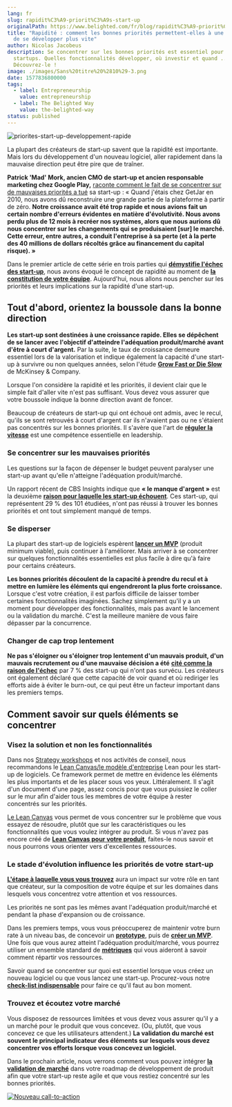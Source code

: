 ```yaml
---
lang: fr
slug: rapidit%C3%A9-priorit%C3%A9s-start-up
originalPath: https://www.belighted.com/fr/blog/rapidit%C3%A9-priorit%C3%A9s-start-up
title: "Rapidité : comment les bonnes priorités permettent-elles à une start-up
  de se développer plus vite"
author: Nicolas Jacobeus
description: Se concentrer sur les bonnes priorités est essentiel pour les
  startups. Quelles fonctionnalités développer, où investir et quand ...
  Découvrez-le !
image: ./images/Sans%20titre%20%2810%29-3.png
date: 1577836800000
tags:
  - label: Entrepreneurship
    value: entrepreneurship
  - label: The Belighted Way
    value: the-belighted-way
status: published
---
```

![priorites-start-up-developpement-rapide](/images/legacy/pUCNdQ2ZuwB72NsToW09W.png)

La plupart des créateurs de start-up savent que la rapidité est importante. Mais lors du développement d'un nouveau logiciel, aller rapidement dans la mauvaise direction peut être pire que de traîner. 

**Patrick 'Mad' Mork, ancien CMO de start-up et ancien responsable marketing chez Google Play,** [raconte comment le fait de se concentrer sur de mauvaises priorités a tué](https://medium.com/swlh/how-speed-kills-products-and-startups-307d513c1fe7) sa start-up : « Quand j'étais chez GetJar en 2010, nous avons dû reconstruire une grande partie de la plateforme à partir de zéro. **Notre croissance avait été trop rapide et nous avions fait un certain nombre d'erreurs évidentes en matière d'évolutivité. Nous avons perdu plus de 12 mois à recréer nos systèmes, alors que nous aurions dû nous concentrer sur les changements qui se produisaient \[sur\] le marché. Cette erreur, entre autres, a conduit l'entreprise à sa perte (et à la perte des 40 millions de dollars récoltés grâce au financement du capital risque). »**

Dans le premier article de cette série en trois parties qui **[démystifie l'échec des start-up](/fr/blog/validation-marche-start-up)**, nous avons évoqué le concept de rapidité au moment de **[la constitution de votre équipe](/fr/blog/rapidite-temps-talents-start-up)**. Aujourd'hui, nous allons nous pencher sur les priorités et leurs implications sur la rapidité d'une start-up.

**Tout d'abord, orientez la boussole dans la bonne direction**
--------------------------------------------------------------

**Les start-up sont destinées à une croissance rapide. Elles se dépêchent de se lancer avec l'objectif d'atteindre l'adéquation produit/marché avant d'être à court d'argent.** Par la suite, le taux de croissance demeure essentiel lors de la valorisation et indique également la capacité d'une start-up à survivre ou non quelques années, selon l'étude **[Grow Fast or Die Slow](https://www.mckinsey.com/industries/high-tech/our-insights/grow-fast-or-die-slow)** de McKinsey & Company.

Lorsque l'on considère la rapidité et les priorités, il devient clair que le simple fait d'aller vite n'est pas suffisant. Vous devez vous assurer que votre boussole indique la bonne direction avant de foncer.

Beaucoup de créateurs de start-up qui ont échoué ont admis, avec le recul, qu'ils se sont retrouvés à court d'argent car ils n'avaient pas ou ne s'étaient pas concentrés sur les bonnes priorités. Il s'avère que l'art de **[réguler la vitesse](https://www.forentrepreneurs.com/why-startups-fail/)** est une compétence essentielle en leadership.

### **Se concentrer sur les mauvaises priorités**

Les questions sur la façon de dépenser le budget peuvent paralyser une start-up avant qu'elle n'atteigne l'adéquation produit/marché.  

Un rapport récent de CBS Insights indique que **« le manque d'argent »** est la deuxième **[raison pour laquelle les start-up échouent](https://www.cbinsights.com/research/startup-failure-reasons-top/)**. Ces start-up, qui représentent 29 % des 101 étudiées, n'ont pas réussi à trouver les bonnes priorités et ont tout simplement manqué de temps.

### **Se disperser**

La plupart des start-up de logiciels espèrent **[lancer un MVP](/fr/blog/avantages-inconvenients-externaliser-developpement-saas)** (produit minimum viable), puis continuer à l'améliorer. Mais arriver à se concentrer sur quelques fonctionnalités essentielles est plus facile à dire qu'à faire pour certains créateurs.

**Les bonnes priorités découlent de la capacité à prendre du recul et à mettre en lumière les éléments qui engendreront la plus forte croissance.** Lorsque c'est votre création, il est parfois difficile de laisser tomber certaines fonctionnalités imaginées. Sachez simplement qu'il y a un moment pour développer des fonctionnalités, mais pas avant le lancement ou la validation du marché. C'est la meilleure manière de vous faire dépasser par la concurrence.

### **Changer de cap trop lentement**

**Ne pas s'éloigner ou s'éloigner trop lentement d'un mauvais produit, d'un mauvais recrutement ou d'une mauvaise décision a été** **[cité comme la raison de l'échec](https://www.cbinsights.com/research/startup-failure-reasons-top/)** par 7 % des start-up qui n'ont pas survécu. Les créateurs ont également déclaré que cette capacité de voir quand et où rediriger les efforts aide à éviter le burn-out, ce qui peut être un facteur important dans les premiers temps.

**Comment savoir sur quels éléments se concentrer**
---------------------------------------------------

### **Visez la solution et non les fonctionnalités**

Dans nos [Strategy workshops](/fr/strategy-workshop) et nos activités de conseil, nous recommandons le [Lean Canvas/le modèle d'entreprise](https://leanstack.com/leancanvas) Lean pour les start-up de logiciels. Ce framework permet de mettre en évidence les éléments les plus importants et de les placer sous vos yeux. Littéralement. Il s'agit d'un document d'une page, assez concis pour que vous puissiez le coller sur le mur afin d'aider tous les membres de votre équipe à rester concentrés sur les priorités.

[Le Lean Canvas](https://leanstack.com/leancanvas) vous permet de vous concentrer sur le problème que vous essayez de résoudre, plutôt que sur les caractéristiques ou les fonctionnalités que vous voulez intégrer au produit. Si vous n'avez pas encore créé de **[Lean Canvas pour votre produit](https://www.belighted.com/blog/6-reasons-a-lean-canvas-needs-to-be-part-of-your-product-development-process)**, faites-le nous savoir et nous pourrons vous orienter vers d'excellentes ressources.

### **Le stade d'évolution influence les priorités de votre start-up**

**[L'étape à laquelle vous vous trouvez](https://www.entrepreneur.com/article/271290)** aura un impact sur votre rôle en tant que créateur, sur la composition de votre équipe et sur les domaines dans lesquels vous concentrez votre attention et vos ressources.

Les priorités ne sont pas les mêmes avant l'adéquation produit/marché et pendant la phase d'expansion ou de croissance.

Dans les premiers temps, vous vous préoccuperez de maintenir votre burn rate à un niveau bas, de concevoir un **[prototype](/fr/design-sprint)**, puis de **[créer un MVP](/fr/developpement-mvp)**. Une fois que vous aurez atteint l'adéquation produit/marché, vous pourrez utiliser un ensemble standard de **[métriques](/fr/blog/metriques-saas)** qui vous aideront à savoir comment répartir vos ressources.

Savoir quand se concentrer sur quoi est essentiel lorsque vous créez un nouveau logiciel ou que vous lancez une start-up. Procurez-vous notre **[check-list indispensable](/fr/blog/check-list-développer-un-nouveau-logiciel)** pour faire ce qu'il faut au bon moment.

### **Trouvez et écoutez votre marché**

Vous disposez de ressources limitées et vous devez vous assurer qu'il y a un marché pour le produit que vous concevez. (Ou, plutôt, que vous concevez ce que les utilisateurs attendent.) **La validation du marché est souvent le principal indicateur des éléments sur lesquels vous devez concentrer vos efforts lorsque vous concevez un logiciel.**

Dans le prochain article, nous verrons comment vous pouvez intégrer **[la validation de marché](/fr/blog/validation-marche-start-up)** dans votre roadmap de développement de produit afin que votre start-up reste agile et que vous restiez concentré sur les bonnes priorités.

[![Nouveau call-to-action](https://no-cache.hubspot.com/cta/default/1684659/9910533f-98e7-4836-a277-f9b2eb95e8b8.png)](https://cta-redirect.hubspot.com/cta/redirect/1684659/9910533f-98e7-4836-a277-f9b2eb95e8b8)